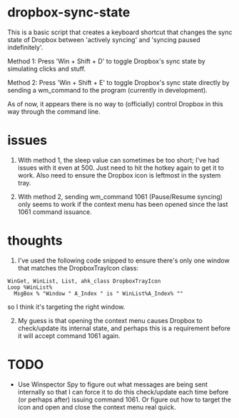 # dropbox-sync-state
This is a basic script that creates a keyboard shortcut that changes the sync state of Dropbox between 'actively syncing' and 'syncing paused indefinitely'.

Method 1: Press 'Win + Shift + D' to toggle Dropbox's sync state by simulating clicks and stuff.

Method 2: Press 'Win + Shift + E' to toggle Dropbox's sync state directly by sending a wm_command to the program (currently in development).

As of now, it appears there is no way to (officially) control Dropbox in this way through the command line.


# issues
1. With method 1, the sleep value can sometimes be too short; I've had issues with it even at 500. Just need to hit the hotkey again to get it to work. Also need to ensure the Dropbox icon is leftmost in the system tray.

2. With method 2, sending wm_command 1061 (Pause/Resume syncing) only seems to work if the context menu has been opened since the last 1061 command issuance.


# thoughts
1. I've used the following code snipped to ensure there's only one window that matches the DropboxTrayIcon class:
```ahk
WinGet, WinList, List, ahk_class DropboxTrayIcon
Loop %WinList%
  MsgBox % "Window " A_Index " is " WinList%A_Index% ""
```
so I think it's targeting the right window.

2. My guess is that opening the context menu causes Dropbox to check/update its internal state, and perhaps this is a requirement before it will accept command 1061 again.


# TODO
- Use Winspector Spy to figure out what messages are being sent internally so that I can force it to do this check/update each time before (or perhaps after) issuing command 1061. Or figure out how to target the icon and open and close the context menu real quick.